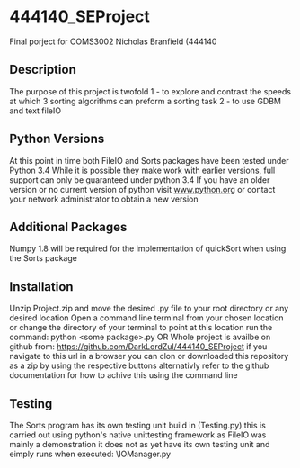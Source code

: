 444140_SEProject
================

Final porject for COMS3002
Nicholas Branfield (444140

Description
-----------
The purpose of this project is twofold
1 - to explore and contrast the speeds at which 3 sorting algorithms can preform a sorting task
2 - to use GDBM and text fileIO

Python Versions
--------------
At this point in time both FileIO and Sorts packages have been tested under Python 3.4
While it is possible they make work with earlier versions, full support can only be guaranteed under python 3.4
If you have an older version or no current version of python visit www.python.org or contact your network administrator to obtain a new version

Additional Packages
--------------
Numpy 1.8 will be required for the implementation of quickSort when using the Sorts package

Installation
------------
Unzip Project.zip and move the desired .py file to your root directory or any desired location
Open a command line terminal from your chosen location or change the directory of your terminal to point at this location
run the command: python \<some package>.py
OR
Whole project is availbe on github from:
https://github.com/DarkLordZul/444140_SEProject
if you navigate to this url in a browser you can clon or downloaded this repository as a zip by using the respective buttons
alternativly refer to the github documentation for how to achive this using the command line

Testing
-------
The Sorts program has its own testing unit build in (Testing.py) this is carried out using python's native unittesting framework
as FileIO was mainly a demonstration it does not as yet have its own testing unit and eimply runs when executed: \IOManager.py
